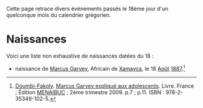 <!-- TITLE: 18 -->
<!-- SUBTITLE: A quick summary of 18 -->

Cette page retrace divers événements passés le 18ème jour d'un quelconque mois du calendrier grégorien.

# Naissances
Voici une liste non exhaustive de naissances datées du 18 :
* naissance de [Marcus Garvey](/personnalite/homme/polymathe/caraibes/midi/colonie/xamayca/marcus-gavey), Africain de [Xamayca](/geographie/ile/caraibes/midi/xamayca), le 18 [Août](/histoire/date/calendrier-gregorien/par-mois/aout) [1887](/histoire/date/calendrier-gregorien/par-annee/1887).[^1]


[^1]: [Doumbi-Fakoly](/personnalite/homme/guerrier/afrique/nord-ouest/empire/mali/fakoli-manden). [Marcus Garvey expliqué aux adolescents](/ouvrage/documentaire/marcus-garvey-explique-aux-adolescents). Livre. France ; Édition [MENAIBUC](/organisme/editeur/menaibuc) ; 2ème trimestre 2009. p.7 ; p.11. ISBN : 978-2-35349-102-5.
